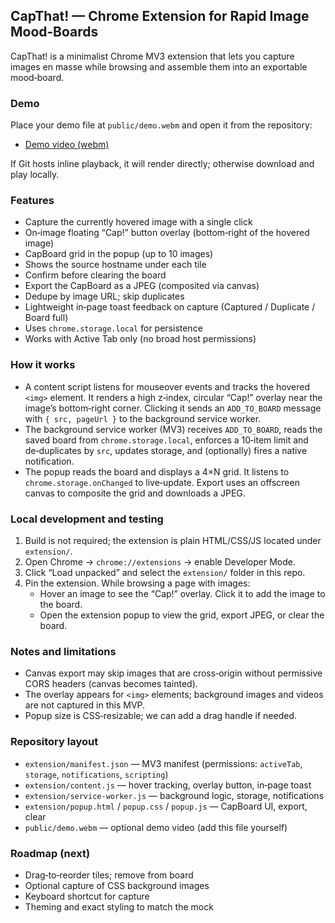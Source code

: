 ## CapThat! — Chrome Extension for Rapid Image Mood‑Boards

CapThat! is a minimalist Chrome MV3 extension that lets you capture images en masse while browsing and assemble them into an exportable mood‑board.

### Demo

Place your demo file at `public/demo.webm` and open it from the repository:

- [Demo video (webm)](/demo.webm)

If Git hosts inline playback, it will render directly; otherwise download and play locally.

### Features

- Capture the currently hovered image with a single click
- On‑image floating “Cap!” button overlay (bottom‑right of the hovered image)
- CapBoard grid in the popup (up to 10 images)
- Shows the source hostname under each tile
- Confirm before clearing the board
- Export the CapBoard as a JPEG (composited via canvas)
- Dedupe by image URL; skip duplicates
- Lightweight in‑page toast feedback on capture (Captured / Duplicate / Board full)
- Uses `chrome.storage.local` for persistence
- Works with Active Tab only (no broad host permissions)

### How it works

- A content script listens for mouseover events and tracks the hovered `<img>` element. It renders a high z‑index, circular “Cap!” overlay near the image’s bottom‑right corner. Clicking it sends an `ADD_TO_BOARD` message with `{ src, pageUrl }` to the background service worker.
- The background service worker (MV3) receives `ADD_TO_BOARD`, reads the saved board from `chrome.storage.local`, enforces a 10‑item limit and de‑duplicates by `src`, updates storage, and (optionally) fires a native notification.
- The popup reads the board and displays a 4×N grid. It listens to `chrome.storage.onChanged` to live‑update. Export uses an offscreen canvas to composite the grid and downloads a JPEG.

### Local development and testing

1. Build is not required; the extension is plain HTML/CSS/JS located under `extension/`.
2. Open Chrome → `chrome://extensions` → enable Developer Mode.
3. Click “Load unpacked” and select the `extension/` folder in this repo.
4. Pin the extension. While browsing a page with images:
   - Hover an image to see the “Cap!” overlay. Click it to add the image to the board.
   - Open the extension popup to view the grid, export JPEG, or clear the board.

### Notes and limitations

- Canvas export may skip images that are cross‑origin without permissive CORS headers (canvas becomes tainted).
- The overlay appears for `<img>` elements; background images and videos are not captured in this MVP.
- Popup size is CSS‑resizable; we can add a drag handle if needed.

### Repository layout

- `extension/manifest.json` — MV3 manifest (permissions: `activeTab`, `storage`, `notifications`, `scripting`)
- `extension/content.js` — hover tracking, overlay button, in‑page toast
- `extension/service-worker.js` — background logic, storage, notifications
- `extension/popup.html` / `popup.css` / `popup.js` — CapBoard UI, export, clear
- `public/demo.webm` — optional demo video (add this file yourself)

### Roadmap (next)

- Drag‑to‑reorder tiles; remove from board
- Optional capture of CSS background images
- Keyboard shortcut for capture
- Theming and exact styling to match the mock
